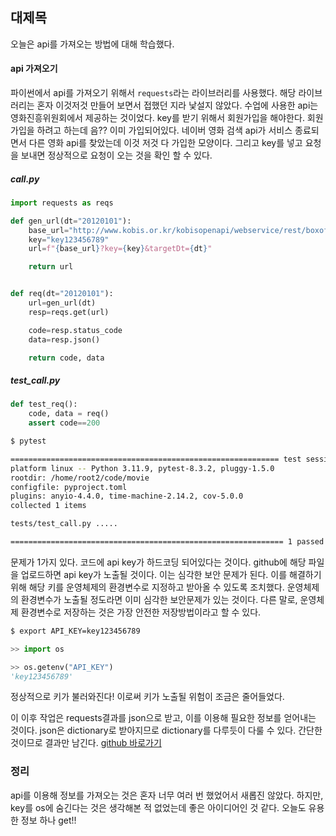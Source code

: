 ## 대제목

오늘은 api를 가져오는 방법에 대해 학습했다.


#### api 가져오기

파이썬에서 api를 가져오기 위해서 `requests`라는 라이브러리를 사용했다. 해당 라이브러리는 혼자 이것저것 만들어 보면서 접했던 지라 낯설지 않았다. 수업에 사용한 api는 영화진흥위원회에서 제공하는 것이었다. key를 받기 위해서 회원가입을 해야한다. 회원가입을 하려고 하는데 음?? 이미 가입되어있다. 네이버 영화 검색 api가 서비스 종료되면서 다른 영화 api를 찾았는데 이것 저것 다 가입한 모양이다. 
그리고 key를 넣고 요청을 보내면 정상적으로 요청이 오는 것을 확인 할 수 있다.

##### call.py
```python 
import requests as reqs

def gen_url(dt="20120101"):
    base_url="http://www.kobis.or.kr/kobisopenapi/webservice/rest/boxoffice/searchDailyBoxOfficeList.json"
    key="key123456789"
    url=f"{base_url}?key={key}&targetDt={dt}"

    return url


def req(dt="20120101"):
    url=gen_url(dt)
    resp=reqs.get(url)

    code=resp.status_code
    data=resp.json()

    return code, data
```

##### test_call.py
```python
def test_req():
    code, data = req()
    assert code==200     
```
```bash
$ pytest

============================================================ test session starts ============================================================
platform linux -- Python 3.11.9, pytest-8.3.2, pluggy-1.5.0
rootdir: /home/root2/code/movie
configfile: pyproject.toml
plugins: anyio-4.4.0, time-machine-2.14.2, cov-5.0.0
collected 1 items

tests/test_call.py .....                                                                                                              [100%]

============================================================= 1 passed in 1.72s =============================================================
```

문제가 1가지 있다. 코드에 api key가 하드코딩 되어있다는 것이다. github에 해당 파일을 업로드하면 api key가 노출될 것이다. 이는 심각한 보안 문제가 된다. 이를 해결하기 위해 해당 키를 운영체제의 환경변수로 지정하고 받아올 수 있도록 조치했다. 운영체제의 환경변수가 노출될 정도라면 이미 심각한 보안문제가 있는 것이다. 다른 말로, 운영체제 환경변수로 저장하는 것은 가장 안전한 저장방법이라고 할 수 있다. 

```bash
$ export API_KEY=key123456789
```
```python
>> import os

>> os.getenv("API_KEY")
'key123456789'
```
정상적으로 키가 불러와진다! 이로써 키가 노출될 위험이 조금은 줄어들었다. 

이 이후 작업은 requests결과를 json으로 받고, 이를 이용해 필요한 정보를 얻어내는 것이다. json은 dictionary로 받아지므로 dictionary를 다루듯이 다룰 수 있다. 간단한 것이므로 결과만 남긴다. [github 바로가기](https://github.com/Mingk42/Mingk42-movie/pull/3)

### 정리

api를 이용해 정보를 가져오는 것은 혼자 너무 여러 번 했었어서 새롭진 않았다. 하지만, key를 os에 숨긴다는 것은 생각해본 적 없었는데 좋은 아이디어인 것 같다. 오늘도 유용한 정보 하나 get!!
